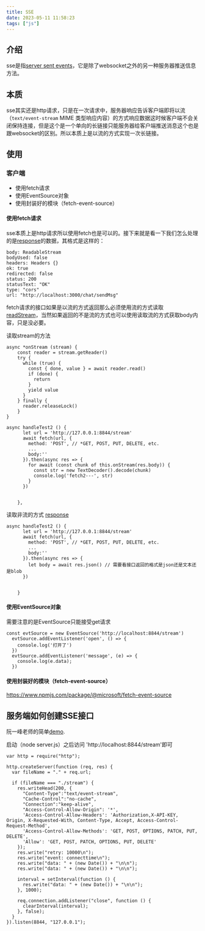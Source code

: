 ```yaml
---
title: SSE
date: 2023-05-11 11:58:23
tags: ["js"]
---
```


## 介绍
sse是指[server sent events](https://developer.mozilla.org/en-US/docs/Web/API/Server-sent_events/Using_server-sent_events)，它是除了websocket之外的另一种服务器推送信息方法。



## 本质

sse其实还是http请求，只是在一次请求中，服务器响应告诉客户端即将以流（`text/event-stream` MIME 类型响应内容）的方式响应数据这时候客户端不会关闭保持连接，但是这个是一个单向的长链接只能服务器给客户端推送消息这个也是跟websocket的区别。所以本质上是以流的方式实现一次长链接。



## 使用

### 客户端

- 使用fetch请求
- 使用EventSource对象
- 使用封装好的模块（fetch-event-source）



#### 使用fetch请求

sse本质上是http请求所以使用fetch也是可以的。接下来就是看一下我们怎么处理的是[response](https://developer.mozilla.org/en-US/docs/Web/API/Response)的数据，其格式是这样的：

```
body: ReadableStream
bodyUsed: false
headers: Headers {}
ok: true
redirected: false
status: 200
statusText: "OK"
type: "cors"
url: "http://localhost:3000/chat/sendMsg"
```

fetch请求的接口如果是以流的方式返回那么必须使用流的方式读取 [readStream](https://developer.mozilla.org/en-US/docs/Web/API/ReadableStream)，当然如果返回的不是流的方式也可以使用读取流的方式获取body内容，只是没必要。

读取stream的方法

```
async *onStream (stream) {
    const reader = stream.getReader()
    try {
      while (true) {
        const { done, value } = await reader.read()
        if (done) {
          return
        }
        yield value
      }
    } finally {
      reader.releaseLock()
    }
}

async handleTest2 () {
      let url = 'http://127.0.0.1:8844/stream'
      await fetch(url, {
        method: 'POST', // *GET, POST, PUT, DELETE, etc.
        ...
        body:''
      }).then(async res => {
        for await (const chunk of this.onStream(res.body)) {
          const str = new TextDecoder().decode(chunk)
          console.log('fetch2---', str)
        }
      })


    },
```

读取非流的方式 [response](https://developer.mozilla.org/en-US/docs/Web/API/Response)

```
async handleTest2 () {
      let url = 'http://127.0.0.1:8844/stream'
      await fetch(url, {
        method: 'POST', // *GET, POST, PUT, DELETE, etc.
        ...
        body:''
      }).then(async res => {
      	let body = await res.json() // 需要看接口返回的格式是json还是文本还是blob
      })


    }
```



#### 使用EventSource对象

需要注意的是EventSource只能接受get请求

```
const evtSource = new EventSource('http://localhost:8844/stream')
  evtSource.addEventListener('open', () => {
    console.log('打开了')
  })
  evtSource.addEventListener('message', (e) => {
    console.log(e.data);
  })
```



#### 使用封装好的模块（fetch-event-source）

https://www.npmjs.com/package/@microsoft/fetch-event-source



## 服务端如何创建SSE接口

阮一峰老师的简单[demo](https://www.ruanyifeng.com/blog/2017/05/server-sent_events.html).

启动（node server.js）之后访问 'http://localhost:8844/stream'即可

```
var http = require("http");

http.createServer(function (req, res) {
  var fileName = "." + req.url;

  if (fileName === "./stream") {
    res.writeHead(200, {
      "Content-Type":"text/event-stream",
      "Cache-Control":"no-cache",
      "Connection":"keep-alive",
      "Access-Control-Allow-Origin": '*',
      'Access-Control-Allow-Headers': 'Authorization,X-API-KEY, Origin, X-Requested-With, Content-Type, Accept, Access-Control-Request-Method',
      'Access-Control-Allow-Methods': 'GET, POST, OPTIONS, PATCH, PUT, DELETE',
      'Allow': 'GET, POST, PATCH, OPTIONS, PUT, DELETE'
    });
    res.write("retry: 10000\n");
    res.write("event: connecttime\n");
    res.write("data: " + (new Date()) + "\n\n");
    res.write("data: " + (new Date()) + "\n\n");

    interval = setInterval(function () {
      res.write("data: " + (new Date()) + "\n\n");
    }, 1000);

    req.connection.addListener("close", function () {
      clearInterval(interval);
    }, false);
  }
}).listen(8844, "127.0.0.1");
```

